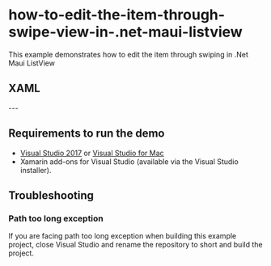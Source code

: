 # how-to-edit-the-item-through-swipe-view-in-.net-maui-listview

This example demonstrates how to edit the item through swiping in .Net Maui ListView

## XAML 
<Grid x:Name="mainGrid">
    <Grid.RowDefinitions>
        <RowDefinition Height="40" />
        <RowDefinition Height="*" />
    </Grid.RowDefinitions>
    <Label Grid.Row="0"
            Text="Inbox"
            FontSize="18"
            FontFamily="Roboto-Medium"
            Margin="16,0,0,0"
            VerticalOptions="Center" />
    <ListView:SfListView Grid.Row="1"
                            x:Name="listView"
                            ItemsSource="{Binding InboxInfo}"
                            AllowSwiping="True"
                            SwipeThreshold="50"
                            SwipeOffset="100"
                            SelectionMode="Multiple"
                            SelectionGesture="LongPress"
                            ScrollBarVisibility="Always"
                            AutoFitMode="Height">
        <ListView:SfListView.EndSwipeTemplate>
            <DataTemplate x:Name="EndSwipeTemplate">
                <Grid x:Name="SwipeGrid"
                        BackgroundColor="#DC595F"
                        HorizontalOptions="Fill"
                        VerticalOptions="Fill">
                    <Label Grid.Row="0"
                            HorizontalTextAlignment="Center"
                            VerticalTextAlignment="Center"
                            BackgroundColor="Transparent"
                            Text="EditItem" />
                    <Grid.GestureRecognizers>
                        <TapGestureRecognizer Command="{Binding Path=BindingContext.EditCommand,Source={x:Reference SwipeGrid}}"
                                                CommandParameter="{x:Reference SwipeGrid}" />
                    </Grid.GestureRecognizers>
                </Grid>
            </DataTemplate>
        </ListView:SfListView.EndSwipeTemplate>
        <ListView:SfListView.ItemTemplate>
            ---
        </ListView:SfListView.ItemTemplate>
    </ListView:SfListView>
</Grid>

## Requirements to run the demo

* [Visual Studio 2017](https://visualstudio.microsoft.com/downloads/) or [Visual Studio for Mac](https://visualstudio.microsoft.com/vs/mac/)
* Xamarin add-ons for Visual Studio (available via the Visual Studio installer).

## Troubleshooting

### Path too long exception

If you are facing path too long exception when building this example project, close Visual Studio and rename the repository to short and build the project.